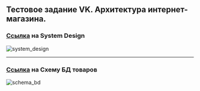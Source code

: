 ## Тестовое задание VK. Архитектура интернет-магазина.



### [Ссылка](https://excalidraw.com/#json=nFFerNHIoLxeRLVW0Q4-C,wPWf8RXAVrsrz1pfb9Azqg) на System Design
![system_design](https://github.com/def0sh/vk_online_store/assets/74783488/9b4369c0-cad1-431a-8ef7-eb3a6f151709)

***
### [Ссылка](https://dbdiagram.io/d/Online_store_scheme-6640f45b9e85a46d55a1a86b) на Схему БД товаров


![schema_bd](https://github.com/def0sh/vk_online_store/assets/74783488/e404ddba-e981-4979-868c-5548ef1d901f)
